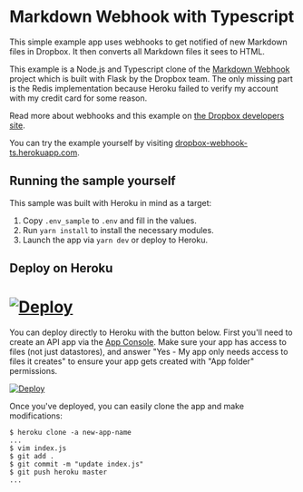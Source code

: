 # Markdown Webhook with Typescript

This simple example app uses webhooks to get notified of new Markdown files in Dropbox. It then converts all Markdown files it sees to HTML.

This example is a Node.js and Typescript clone of the [Markdown Webhook](https://github.com/dropbox/mdwebhook) project which is built with Flask by the Dropbox team. The only missing part is the Redis implementation because Heroku failed to verify my account with my credit card for some reason.

Read more about webhooks and this example on [the Dropbox developers site](https://www.dropbox.com/developers/webhooks/tutorial).

You can try the example yourself by visiting [dropbox-webhook-ts.herokuapp.com](https://dropbox-webhook-ts.herokuapp.com).

## Running the sample yourself

This sample was built with Heroku in mind as a target:

1. Copy `.env_sample` to `.env` and fill in the values.
2. Run `yarn install` to install the necessary modules.
3. Launch the app via `yarn dev` or deploy to Heroku.

## Deploy on Heroku

[![Deploy](https://www.herokucdn.com/deploy/button.png)](https://heroku.com/deploy)
=======

You can deploy directly to Heroku with the button below. First you'll need to create an API app via the [App Console](https://www.dropbox.com/developers/apps). Make sure your app has access to files (not just datastores), and answer "Yes - My app only needs access to files it creates" to ensure your app gets created with "App folder" permissions.

[![Deploy](https://www.herokucdn.com/deploy/button.png)](https://heroku.com/deploy)

Once you've deployed, you can easily clone the app and make modifications:

```
$ heroku clone -a new-app-name
...
$ vim index.js
$ git add .
$ git commit -m "update index.js"
$ git push heroku master
...
```
